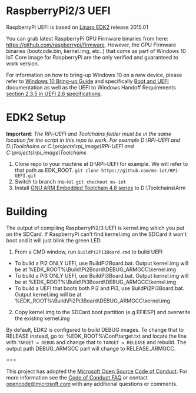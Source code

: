 # RaspberryPi2/3 UEFI
RaspberryPi UEFI is based on [Linaro EDK2](https://git.linaro.org/uefi/linaro-edk2.git) release 2015.01

You can grab latest RaspberryPi GPU Firmware binaries from here: https://github.com/raspberrypi/firmware. However, the GPU Firmware binaries (bootcode.bin, kernel.img, etc..) that come as part of Windows 10 IoT Core image for RaspberryPi are the only verified and guaranteed to work version.

For information on how to bring-up Windows 10 on a new device, please refer to [Windows 10 Bring-up Guide](https://msdn.microsoft.com/en-us/windows/hardware/drivers/bringup/index) and specifically [Boot and UEFI](https://msdn.microsoft.com/en-us/windows/hardware/drivers/bringup/boot-and-uefi) documentation as well as the UEFI to Windows Handoff Requirements [section 2.3.5 in UEFI 2.6 specifications](http://www.uefi.org/sites/default/files/resources/UEFI%20Spec%202_6.pdf).

# EDK2 Setup
**Important**: *The RPi-UEFI and Toolchains folder must be in the same location for the script in this repo to work. For example D:\RPi-UEFI and D:\Toolchains or C:\projects\rpi_image\RPi-UEFI and C:\projects\rpi_image\Toolchains*
1. Clone repo to your machine at D:\RPi-UEFI for example. We will refer to that path as EDK_ROOT. `git clone https://github.com/ms-iot/RPi-UEFI.git`
2. Switch to branch ms-iot. `git checkout ms-iot`
3. Install [GNU ARM Embedded Toolchain 4.8 series](https://launchpad.net/gcc-arm-embedded/4.8) to D:\Toolchains\Arm

# Building
The output of compiling RaspberryPi2/3 UEFI is kernel.img which you put on the SDCard. If RaspberryPi can't find kernel.img on the SDCard it won't boot and it will just blink the green LED.

1. From a CMD window, run `BuildPi2Pi3Board.cmd` to build UEFI
  * To build a Pi2 ONLY UEFI, use BuildPi2Board.bat. Output kernel.img will be at %EDK_ROOT%\Build\Pi2Board\DEBUG_ARMGCC\kernel.img
  * To build a Pi3 ONLY UEFI, use BuildPi3Board.bat. Output kernel.img will be at %EDK_ROOT%\Build\Pi3Board\DEBUG_ARMGCC\kernel.img
  * To build a UEFI that boots both Pi2 and Pi3, use BuildPi2Pi3Board.bat. Output kernel.img will be at %EDK_ROOT%\Build\Pi2Pi3Board\DEBUG_ARMGCC\kernel.img
2. Copy kernel.img to the SDCard boot partition (e.g EFIESP) and overwrite the existing kernel.img

By default, EDK2 is configured to build DEBUG images. To change that to RELEASE instead, go to: %EDK_ROOT%\Conf\target.txt and locate the line with `TARGET = DEBUG` and change that to `TARGET = RELEASE` and rebuild. The output path DEBUG_ARMGCC part will change to RELEASE_ARMGCC.

===

This project has adopted the [Microsoft Open Source Code of Conduct](http://microsoft.github.io/codeofconduct). For more information see the [Code of Conduct FAQ](http://microsoft.github.io/codeofconduct/faq.md) or contact [opencode@microsoft.com](mailto:opencode@microsoft.com) with any additional questions or comments.
